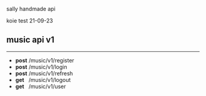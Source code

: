 sally handmade api

koie test 21-09-23

## music api v1
---
* **post** /music/v1/register
* **post** /music/v1/login
* **post** /music/v1/refresh
* **get** &nbsp; /music/v1/logout
* **get** &nbsp; /music/v1/user
